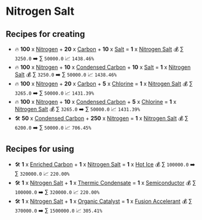 # Nitrogen Salt

## Recipes for creating

* 🔥 **100** x [Nitrogen](<Nitrogen.md>) + **20** x [Carbon](<Carbon.md>) + **10** x [Salt](<Salt.md>) = **1** x [Nitrogen Salt](<Nitrogen Salt.md>) 💰 ∑ `3250.0` ➡️ ∑ `50000.0` 📈 `1438.46%`
* 🔥 **100** x [Nitrogen](<Nitrogen.md>) + **10** x [Condensed Carbon](<Condensed Carbon.md>) + **10** x [Salt](<Salt.md>) = **1** x [Nitrogen Salt](<Nitrogen Salt.md>) 💰 ∑ `3250.0` ➡️ ∑ `50000.0` 📈 `1438.46%`
* 🔥 **100** x [Nitrogen](<Nitrogen.md>) + **20** x [Carbon](<Carbon.md>) + **5** x [Chlorine](<Chlorine.md>) = **1** x [Nitrogen Salt](<Nitrogen Salt.md>) 💰 ∑ `3265.0` ➡️ ∑ `50000.0` 📈 `1431.39%`
* 🔥 **100** x [Nitrogen](<Nitrogen.md>) + **10** x [Condensed Carbon](<Condensed Carbon.md>) + **5** x [Chlorine](<Chlorine.md>) = **1** x [Nitrogen Salt](<Nitrogen Salt.md>) 💰 ∑ `3265.0` ➡️ ∑ `50000.0` 📈 `1431.39%`
* 🛠️ **50** x [Condensed Carbon](<Condensed Carbon.md>) + **250** x [Nitrogen](<Nitrogen.md>) = **1** x [Nitrogen Salt](<Nitrogen Salt.md>) 💰 ∑ `6200.0` ➡️ ∑ `50000.0` 📈 `706.45%`


## Recipes for using

* 🛠️ **1** x [Enriched Carbon](<Enriched Carbon.md>) + **1** x [Nitrogen Salt](<Nitrogen Salt.md>) = **1** x [Hot Ice](<Hot Ice.md>) 💰 ∑ `100000.0` ➡️ ∑ `320000.0` 📈 `220.00%`
* 🛠️ **1** x [Nitrogen Salt](<Nitrogen Salt.md>) + **1** x [Thermic Condensate](<Thermic Condensate.md>) = **1** x [Semiconductor](<Semiconductor.md>) 💰 ∑ `100000.0` ➡️ ∑ `320000.0` 📈 `220.00%`
* 🛠️ **1** x [Nitrogen Salt](<Nitrogen Salt.md>) + **1** x [Organic Catalyst](<Organic Catalyst.md>) = **1** x [Fusion Accelerant](<Fusion Accelerant.md>) 💰 ∑ `370000.0` ➡️ ∑ `1500000.0` 📈 `305.41%`
